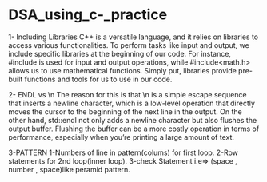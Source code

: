 # DSA_using_c-\_practice

1- Including Libraries
C++ is a versatile language, and it relies on libraries to access various functionalities. To perform tasks like input and output, we include specific libraries at the beginning of our code. For instance, #include<iostream> is used for input and output operations, while #include<math.h> allows us to use mathematical functions. Simply put, libraries provide pre-built functions and tools for us to use in our code.

2- ENDL vs \n
The reason for this is that \n is a simple escape sequence that inserts a newline character, which is a low-level operation that directly moves the cursor to the beginning of the next line in the output. On the other hand, std::endl not only adds a newline character but also flushes the output buffer. Flushing the buffer can be a more costly operation in terms of performance, especially when you’re printing a large amount of text.


3-PATTERN
  1-Numbers of line in pattern(colums) for first loop.
  2-Row statements for 2nd loop(inner loop).
  3-check Statement i.e=> (space , number , space)like peramid pattern.
  